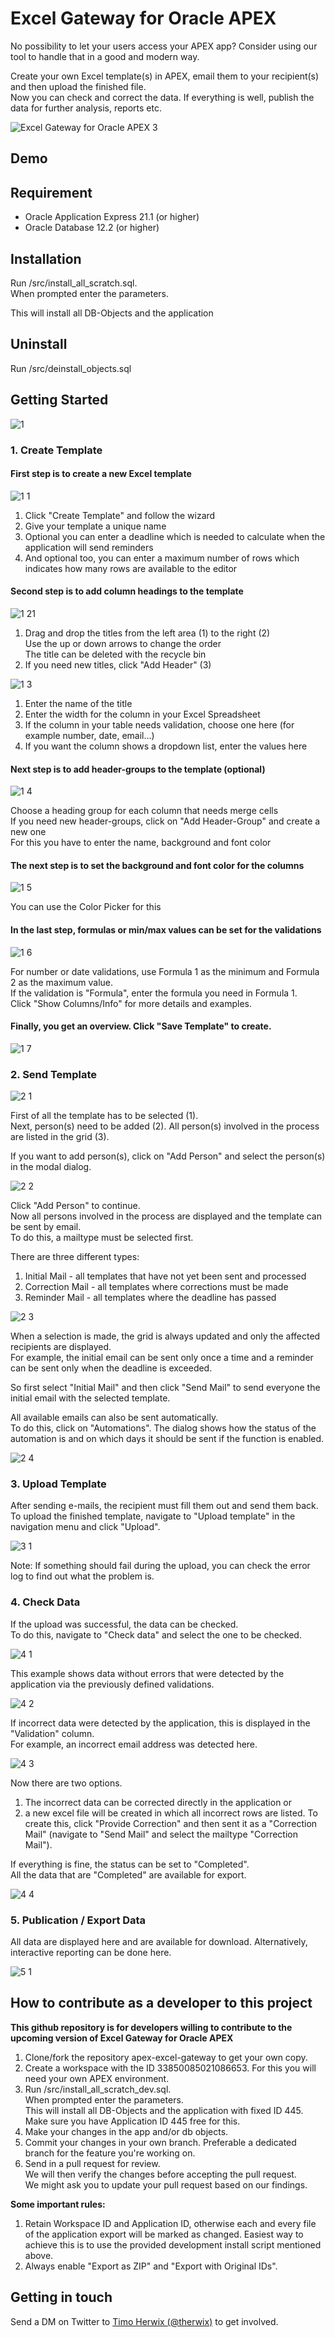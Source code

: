 # Excel Gateway for Oracle APEX

No possibility to let your users access your APEX app? Consider using our tool to handle that in a good and modern way.

Create your own Excel template(s) in APEX, email them to your recipient(s) and then upload the finished file.  
Now you can check and correct the data. If everything is well, publish the data for further analysis, reports etc.
  
![Excel Gateway for Oracle APEX 3](https://user-images.githubusercontent.com/61868531/137738511-b92f2638-3f71-413f-a8d6-e4014375e0bc.jpg)
  
## Demo


## Requirement
- Oracle Application Express 21.1 (or higher)
- Oracle Database 12.2 (or higher)

## Installation
Run /src/install_all_scratch.sql.  
When prompted enter the parameters.    

This will install all DB-Objects and the application

## Uninstall
Run /src/deinstall_objects.sql

## Getting Started

![1](https://user-images.githubusercontent.com/61868531/137754438-47ebd4b8-836f-4b8b-b20f-655c82aab4bf.JPG)

### 1. Create Template
#### First step is to create a new Excel template

![1 1](https://user-images.githubusercontent.com/61868531/137742216-778090fb-6712-4431-8664-6dab604a1c15.JPG)

1) Click "Create Template" and follow the wizard
2) Give your template a unique name
3) Optional you can enter a deadline which is needed to calculate when the application will send reminders
4) And optional too, you can enter a maximum number of rows which indicates how many rows are available to the editor

#### Second step is to add column headings to the template  

![1 21](https://user-images.githubusercontent.com/61868531/137754872-922cdb40-70dd-48ef-b15a-c3e920a66c3b.jpg)

1) Drag and drop the titles from the left area (1) to the right (2)  
Use the up or down arrows to change the order  
The title can be deleted with the recycle bin
3) If you need new titles, click "Add Header" (3) 

![1 3](https://user-images.githubusercontent.com/61868531/137885822-9b911807-cc3a-4e7e-8842-51c744129d07.JPG)

1) Enter the name of the title  
2) Enter the width for the column in your Excel Spreadsheet  
3) If the column in your table needs validation, choose one here (for example number, date, email...)  
4) If you want the column shows a dropdown list, enter the values here  

#### Next step is to add header-groups to the template (optional) 

![1 4](https://user-images.githubusercontent.com/61868531/137750291-d3f11533-a68d-4312-ace8-2ad34250e883.JPG)

Choose a heading group for each column that needs merge cells  
If you need new header-groups, click on "Add Header-Group" and create a new one  
For this you have to enter the name, background and font color

#### The next step is to set the background and font color for the columns  

![1 5](https://user-images.githubusercontent.com/61868531/137751600-ed97bf9c-509f-43c6-8b07-b3482b80ec86.JPG)

You can use the Color Picker for this

#### In the last step, formulas or min/max values can be set for the validations

![1 6](https://user-images.githubusercontent.com/61868531/137886852-f1f65929-d207-4c23-b37e-8c2afb97ed01.JPG)

For number or date validations, use Formula 1 as the minimum and Formula 2 as the maximum value.  
If the validation is "Formula", enter the formula you need in Formula 1.  
Click "Show Columns/Info" for more details and examples.

#### Finally, you get an overview. Click "Save Template" to create.

![1 7](https://user-images.githubusercontent.com/61868531/137886880-c1e7a8fc-5f26-41c4-9431-fb7d572e3378.JPG)

### 2. Send Template

![2 1](https://user-images.githubusercontent.com/61868531/137870039-60e1ce0a-ceba-4aa7-9288-b2ea84684171.JPG)

First of all the template has to be selected (1).  
Next, person(s) need to be added (2). All person(s) involved in the process are listed in the grid (3).  

If you want to add person(s), click on "Add Person" and select the person(s) in the modal dialog.

![2 2](https://user-images.githubusercontent.com/61868531/137870944-e1181669-1175-415f-a603-53849304f99b.JPG)

Click "Add Person" to continue.  
Now all persons involved in the process are displayed and the template can be sent by email.  
To do this, a mailtype must be selected first.  

There are three different types:

1. Initial Mail - all templates that have not yet been sent and processed
2. Correction Mail - all templates where corrections must be made
3. Reminder Mail - all templates where the deadline has passed

![2 3](https://user-images.githubusercontent.com/61868531/137873185-06dc6610-c497-4479-a865-0082cb709ab7.JPG)

When a selection is made, the grid is always updated and only the affected recipients are displayed.  
For example, the initial email can be sent only once a time and a reminder can be sent only when the deadline is exceeded.  

So first select "Initial Mail" and then click "Send Mail" to send everyone the initial email with the selected template.  

All available emails can also be sent automatically.  
To do this, click on "Automations". The dialog shows how the status of the automation is and on which days it should be sent if the function is enabled.  

![2 4](https://user-images.githubusercontent.com/61868531/137875158-36d878cb-b774-405b-855d-9a3bb68e89dc.JPG)

### 3. Upload Template

After sending e-mails, the recipient must fill them out and send them back.  
To upload the finished template, navigate to "Upload template" in the navigation menu and click "Upload".  

![3 1](https://user-images.githubusercontent.com/61868531/137878019-07297b22-2dab-48a8-83f0-1624ca343fe2.JPG)

Note: If something should fail during the upload, you can check the error log to find out what the problem is.

### 4. Check Data

If the upload was successful, the data can be checked.  
To do this, navigate to "Check data" and select the one to be checked.

![4 1](https://user-images.githubusercontent.com/61868531/137879363-2ae0d1e3-d1fb-4b6e-b61f-64a7f4996591.JPG)

This example shows data without errors that were detected by the application via the previously defined validations.

![4 2](https://user-images.githubusercontent.com/61868531/137881197-c5283fdb-480d-4c5e-8b9b-d3bde9cd7913.JPG)

If incorrect data were detected by the application, this is displayed in the "Validation" column.  
For example, an incorrect email address was detected here.

![4 3](https://user-images.githubusercontent.com/61868531/137881555-ac21b834-1931-4d0f-a106-22c2aaf5c39b.JPG)

Now there are two options.
1. The incorrect data can be corrected directly in the application or 
2. a new excel file will be created in which all incorrect rows are listed. To create this, click "Provide Correction" and then sent it as a "Correction Mail" (navigate to "Send Mail" and select the mailtype "Correction Mail").  

If everything is fine, the status can be set to "Completed".  
All the data that are "Completed" are available for export.

![4 4](https://user-images.githubusercontent.com/61868531/137884347-d0150415-78d0-41fb-8139-7f5a876d2495.JPG)

### 5. Publication / Export Data

All data are displayed here and are available for download.
Alternatively, interactive reporting can be done here.

![5 1](https://user-images.githubusercontent.com/61868531/137884668-14c9998e-57c8-4987-9242-59fe111fa70c.JPG)

## How to contribute as a developer to this project

**This github repository is for developers willing to contribute to the upcoming version of Excel Gateway for Oracle APEX**

1. Clone/fork the repository apex-excel-gateway to get your own copy.
2. Create a workspace with the ID 33850085021086653. For this you will
    need your own APEX environment.
3. Run /src/install_all_scratch_dev.sql.    
    When prompted enter the parameters.    
    This will install all DB-Objects and the application with fixed ID 445.    
    Make sure you have Application ID 445 free for this.
4. Make your changes in the app and/or db objects.
5. Commit your changes in your own branch.
    Preferable a dedicated branch for the feature you're working on.
6. Send in a pull request for review.    
    We will then verify the changes before accepting the pull request.    
    We might ask you to update your pull request based on our findings.

**Some important rules:**
1. Retain Workspace ID and Application ID, otherwise each and every file of the application export will be marked as changed.
Easiest way to achieve this is to use the provided development install script mentioned above.
2. Always enable "Export as ZIP" and "Export with Original IDs".

## Getting in touch

Send a DM on Twitter to [Timo Herwix (@therwix)](https://twitter.com/THerwix/) to get involved.

